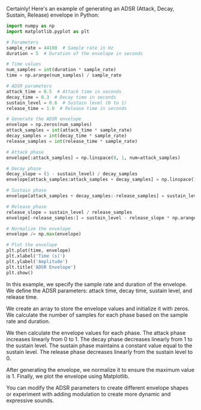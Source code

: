 Certainly! Here's an example of generating an ADSR (Attack, Decay, Sustain, Release) envelope in Python:

```python
import numpy as np
import matplotlib.pyplot as plt

# Parameters
sample_rate = 44100  # Sample rate in Hz
duration = 5  # Duration of the envelope in seconds

# Time values
num_samples = int(duration * sample_rate)
time = np.arange(num_samples) / sample_rate

# ADSR parameters
attack_time = 0.5  # Attack time in seconds
decay_time = 0.3  # Decay time in seconds
sustain_level = 0.6  # Sustain level (0 to 1)
release_time = 1.0  # Release time in seconds

# Generate the ADSR envelope
envelope = np.zeros(num_samples)
attack_samples = int(attack_time * sample_rate)
decay_samples = int(decay_time * sample_rate)
release_samples = int(release_time * sample_rate)

# Attack phase
envelope[:attack_samples] = np.linspace(0, 1, num=attack_samples)

# Decay phase
decay_slope = (1 - sustain_level) / decay_samples
envelope[attack_samples:attack_samples + decay_samples] = np.linspace(1, sustain_level, num=decay_samples) - decay_slope * np.arange(decay_samples)

# Sustain phase
envelope[attack_samples + decay_samples:-release_samples] = sustain_level

# Release phase
release_slope = sustain_level / release_samples
envelope[-release_samples:] = sustain_level - release_slope * np.arange(release_samples)

# Normalize the envelope
envelope /= np.max(envelope)

# Plot the envelope
plt.plot(time, envelope)
plt.xlabel('Time (s)')
plt.ylabel('Amplitude')
plt.title('ADSR Envelope')
plt.show()
```

In this example, we specify the sample rate and duration of the envelope. We define the ADSR parameters: attack time, decay time, sustain level, and release time.

We create an array to store the envelope values and initialize it with zeros. We calculate the number of samples for each phase based on the sample rate and duration.

We then calculate the envelope values for each phase. The attack phase increases linearly from 0 to 1. The decay phase decreases linearly from 1 to the sustain level. The sustain phase maintains a constant value equal to the sustain level. The release phase decreases linearly from the sustain level to 0.

After generating the envelope, we normalize it to ensure the maximum value is 1. Finally, we plot the envelope using Matplotlib.

You can modify the ADSR parameters to create different envelope shapes or experiment with adding modulation to create more dynamic and expressive sounds.